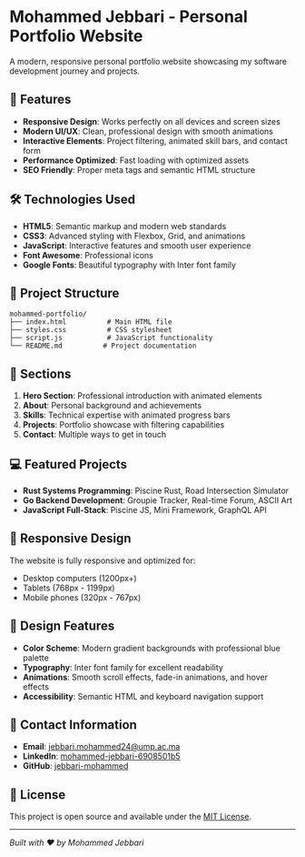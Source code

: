 # Mohammed Jebbari - Personal Portfolio Website

A modern, responsive personal portfolio website showcasing my software development journey and projects.

## 🌟 Features

- **Responsive Design**: Works perfectly on all devices and screen sizes
- **Modern UI/UX**: Clean, professional design with smooth animations
- **Interactive Elements**: Project filtering, animated skill bars, and contact form
- **Performance Optimized**: Fast loading with optimized assets
- **SEO Friendly**: Proper meta tags and semantic HTML structure

## 🛠️ Technologies Used

- **HTML5**: Semantic markup and modern web standards
- **CSS3**: Advanced styling with Flexbox, Grid, and animations
- **JavaScript**: Interactive features and smooth user experience
- **Font Awesome**: Professional icons
- **Google Fonts**: Beautiful typography with Inter font family

## 📂 Project Structure

```
mohammed-portfolio/
├── index.html          # Main HTML file
├── styles.css          # CSS stylesheet
├── script.js           # JavaScript functionality
└── README.md          # Project documentation
```

## 🚀 Sections

1. **Hero Section**: Professional introduction with animated elements
2. **About**: Personal background and achievements
3. **Skills**: Technical expertise with animated progress bars
4. **Projects**: Portfolio showcase with filtering capabilities
5. **Contact**: Multiple ways to get in touch

## 💻 Featured Projects

- **Rust Systems Programming**: Piscine Rust, Road Intersection Simulator
- **Go Backend Development**: Groupie Tracker, Real-time Forum, ASCII Art
- **JavaScript Full-Stack**: Piscine JS, Mini Framework, GraphQL API

## 📱 Responsive Design

The website is fully responsive and optimized for:
- Desktop computers (1200px+)
- Tablets (768px - 1199px)
- Mobile phones (320px - 767px)

## 🎨 Design Features

- **Color Scheme**: Modern gradient backgrounds with professional blue palette
- **Typography**: Inter font family for excellent readability
- **Animations**: Smooth scroll effects, fade-in animations, and hover effects
- **Accessibility**: Semantic HTML and keyboard navigation support

## 📧 Contact Information

- **Email**: jebbari.mohammed24@ump.ac.ma
- **LinkedIn**: [mohammed-jebbari-6908501b5](https://www.linkedin.com/in/mohammed-jebbari-6908501b5/)
- **GitHub**: [jebbari-mohammed](https://github.com/jebbari-mohammed)

## 📄 License

This project is open source and available under the [MIT License](LICENSE).

---

*Built with ❤️ by Mohammed Jebbari*
